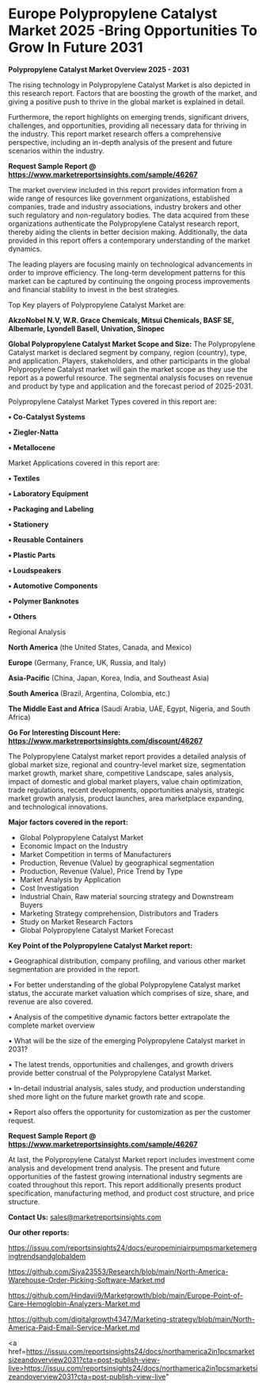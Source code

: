 # Europe Polypropylene Catalyst Market 2025 -Bring Opportunities To Grow In Future 2031

<Strong> Polypropylene Catalyst Market Overview 2025 - 2031</strong>

The rising technology in Polypropylene Catalyst Market is also depicted in this research report. Factors that are boosting the growth of the market, and giving a positive push to thrive in the global market is explained in detail.

Furthermore, the report highlights on emerging trends, significant drivers, challenges, and opportunities, providing all necessary data for thriving in the industry. This report market research offers a comprehensive perspective, including an in-depth analysis of the present and future scenarios within the industry.

<strong>Request Sample Report @ <a href=https://www.marketreportsinsights.com/sample/46267>https://www.marketreportsinsights.com/sample/46267</a></strong>

The market overview included in this report provides information from a wide range of resources like government organizations, established companies, trade and industry associations, industry brokers and other such regulatory and non-regulatory bodies. The data acquired from these organizations authenticate the Polypropylene Catalyst research report, thereby aiding the clients in better decision making. Additionally, the data provided in this report offers a contemporary understanding of the market dynamics.

The leading players are focusing mainly on technological advancements in order to improve efficiency. The long-term development patterns for this market can be captured by continuing the ongoing process improvements and financial stability to invest in the best strategies.

Top Key players of Polypropylene Catalyst Market are:

<strong>AkzoNobel N.V, W.R. Grace Chemicals, Mitsui Chemicals, BASF SE, Albemarle, Lyondell Basell, Univation, Sinopec</strong>

<strong><b>Global Polypropylene Catalyst Market Scope and Size:</b></strong>
The Polypropylene Catalyst market is declared segment by company, region (country), type, and application. Players, stakeholders, and other participants in the global Polypropylene Catalyst market will gain the market scope as they use the report as a powerful resource. The segmental analysis focuses on revenue and product by type and application and the forecast period of 2025-2031.

Polypropylene Catalyst Market Types covered in this report are:

<strong>•  Co-Catalyst Systems

•  Ziegler-Natta

•  Metallocene</strong>

Market Applications covered in this report are:

<strong>•  Textiles

•  Laboratory Equipment

•  Packaging and Labeling

•  Stationery

•  Reusable Containers

•  Plastic Parts

•  Loudspeakers

•  Automotive Components

•  Polymer Banknotes

•  Others</strong> 

Regional Analysis

<strong>North America</strong> (the United States, Canada, and Mexico)

<strong>Europe</strong> (Germany, France, UK, Russia, and Italy)

<strong>Asia-Pacific</strong> (China, Japan, Korea, India, and Southeast Asia)

<strong>South America</strong> (Brazil, Argentina, Colombia, etc.)

<strong>The Middle East and Africa</strong> (Saudi Arabia, UAE, Egypt, Nigeria, and South Africa)

<strong>Go For Interesting Discount Here: <a href=https://www.marketreportsinsights.com/discount/46267>https://www.marketreportsinsights.com/discount/46267</a></strong>

The Polypropylene Catalyst market report provides a detailed analysis of global market size, regional and country-level market size, segmentation market growth, market share, competitive Landscape, sales analysis, impact of domestic and global market players, value chain optimization, trade regulations, recent developments, opportunities analysis, strategic market growth analysis, product launches, area marketplace expanding, and technological innovations.

<strong><b>Major factors covered in the report:</b></strong>
<ul>
  <li>Global Polypropylene Catalyst Market </li>
  <li>Economic Impact on the Industry</li>
  <li>Market Competition in terms of Manufacturers</li>
  <li>Production, Revenue (Value) by geographical segmentation</li>
  <li>Production, Revenue (Value), Price Trend by Type</li>
  <li>Market Analysis by Application</li>
  <li>Cost Investigation</li>
  <li>Industrial Chain, Raw material sourcing strategy and Downstream Buyers</li>
  <li>Marketing Strategy comprehension, Distributors and Traders</li>
  <li>Study on Market Research Factors</li>
  <li>Global Polypropylene Catalyst Market Forecast</li>
</ul>

<strong><b>Key Point of the Polypropylene Catalyst Market report:</b></strong>

• Geographical distribution, company profiling, and various other market segmentation are provided in the report.

• For better understanding of the global Polypropylene Catalyst market status, the accurate market valuation which comprises of size, share, and revenue are also covered.

• Analysis of the competitive dynamic factors better extrapolate the complete market overview

• What will be the size of the emerging Polypropylene Catalyst market in 2031?

• The latest trends, opportunities and challenges, and growth drivers provide better construal of the Polypropylene Catalyst Market.

• In-detail industrial analysis, sales study, and production understanding shed more light on the future market growth rate and scope.

• Report also offers the opportunity for customization as per the customer request.

<strong>Request Sample Report @ <a href=https://www.marketreportsinsights.com/sample/46267>https://www.marketreportsinsights.com/sample/46267</a></strong>

At last, the Polypropylene Catalyst Market report includes investment come analysis and development trend analysis. The present and future opportunities of the fastest growing international industry segments are coated throughout this report. This report additionally presents product specification, manufacturing method, and product cost structure, and price structure.

<strong>Contact Us:</strong>
sales@marketreportsinsights.com

<strong>Our other reports:</strong>

<a href=https://issuu.com/reportsinsights24/docs/europeminiairpumpsmarketemergingtrendsandglobaldem>https://issuu.com/reportsinsights24/docs/europeminiairpumpsmarketemergingtrendsandglobaldem</a>

<a href=https://github.com/Siya23553/Research/blob/main/North-America-Warehouse-Order-Picking-Software-Market.md>https://github.com/Siya23553/Research/blob/main/North-America-Warehouse-Order-Picking-Software-Market.md</a>

<a href=https://github.com/Hindavii9/Marketgrowth/blob/main/Europe-Point-of-Care-Hemoglobin-Analyzers-Market.md>https://github.com/Hindavii9/Marketgrowth/blob/main/Europe-Point-of-Care-Hemoglobin-Analyzers-Market.md</a>

<a href=https://github.com/digitalgrowth4347/Marketing-strategy/blob/main/North-America-Paid-Email-Service-Market.md>https://github.com/digitalgrowth4347/Marketing-strategy/blob/main/North-America-Paid-Email-Service-Market.md</a>

<a href=https://issuu.com/reportsinsights24/docs/northamerica2in1pcsmarketsizeandoverview2031?cta=post-publish-view-live>https://issuu.com/reportsinsights24/docs/northamerica2in1pcsmarketsizeandoverview2031?cta=post-publish-view-live</a>"
